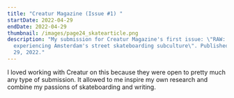 ```yaml
---
title: "Creatur Magazine (Issue #1) "
startDate: 2022-04-29
endDate: 2022-04-29
thumbnail: /images/page24_skatearticle.png
description: "My submission for Creatur Magazine's first issue: \"RAW:
  experiencing Amsterdam's street skateboarding subculture\". Published April
  29, 2022."
---
```

I﻿ loved working with Creatur on this because they were open to pretty much any type of submission. It allowed to me inspire my own research and combine my passions of skateboarding and writing.
